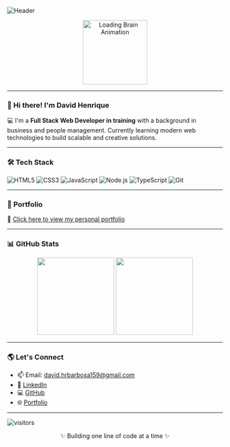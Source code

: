 ![Header](https://capsule-render.vercel.app/api?type=waving&color=gradient&height=200&section=header&text=Your%20Idea%20Loading...&fontSize=30&fontAlign=center)

<p align="center">
  <img src="https://github.com/David-HRBarbosa/David-HRBarbosa/blob/main/assets/brain-loading.gif" width="150" alt="Loading Brain Animation">
</p>

---

### 👋 Hi there! I'm David Henrique

💻 I'm a **Full Stack Web Developer in training** with a background in business and people management. Currently learning modern web technologies to build scalable and creative solutions.

---

### 🛠️ Tech Stack

![HTML5](https://img.shields.io/badge/HTML5-E34F26?style=for-the-badge&logo=html5&logoColor=white)
![CSS3](https://img.shields.io/badge/CSS3-1572B6?style=for-the-badge&logo=css3&logoColor=white)
![JavaScript](https://img.shields.io/badge/JavaScript-F7DF1E?style=for-the-badge&logo=javascript&logoColor=black)
![Node.js](https://img.shields.io/badge/Node.js-339933?style=for-the-badge&logo=nodedotjs&logoColor=white)
![TypeScript](https://img.shields.io/badge/TypeScript-007ACC?style=for-the-badge&logo=typescript&logoColor=white)
![Git](https://img.shields.io/badge/Git-F05032?style=for-the-badge&logo=git&logoColor=white)

---

### 🚀 Portfolio

🔗 [Click here to view my personal portfolio](https://David-HRBarbosa.github.io/portfolio)

---

### 📊 GitHub Stats

<p align="center">
  <img height="180em" src="https://github-readme-stats.vercel.app/api?username=David-HRBarbosa&show_icons=true&theme=radical&count_private=true"/>
  <img height="180em" src="https://github-readme-stats.vercel.app/api/top-langs/?username=David-HRBarbosa&layout=compact&theme=radical"/>
</p>

---

### 🌎 Let's Connect

- 📫 Email: david.hrbarbosa159@gmail.com
- 💼 [LinkedIn](http://linkedin.com/in/david-henrique-rodrigues)
- 💻 [GitHub](https://github.com/David-HRBarbosa)
- 🌐 [Portfolio](https://David-HRBarbosa.github.io/portfolio)

---

![visitors](https://komarev.com/ghpvc/?username=David-HRBarbosa&label=Profile%20views&color=0e75b6&style=flat)

<p align="center">✨ Building one line of code at a time ✨</p>
